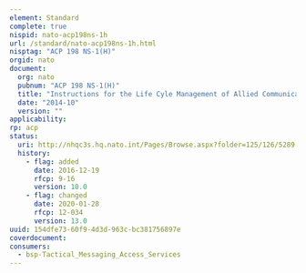 ```yaml
---
element: Standard
complete: true
nispid: nato-acp198ns-1h
url: /standard/nato-acp198ns-1h.html
nisptag: "ACP 198 NS-1(H)"
orgid: nato
document:
  org: nato
  pubnum: "ACP 198 NS-1(H)"
  title: "Instructions for the Life Cyle Management of Allied Communications Publications (ACPs), NATO Supplement-1"
  date: "2014-10"
  version: ""
applicability:
rp: acp
status:
  uri: http://nhqc3s.hq.nato.int/Pages/Browse.aspx?folder=125/126/5289
  history: 
    - flag: added
      date: 2016-12-19
      rfcp: 9-16
      version: 10.0
    - flag: changed
      date: 2020-01-28
      rfcp: 12-034
      version: 13.0
uuid: 154dfe73-60f9-4d3d-963c-bc381756897e
coverdocument:
consumers:
  - bsp-Tactical_Messaging_Access_Services
---
```

